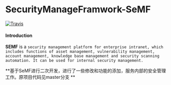 # SecurityManageFramwork-SeMF 
[![Travis](https://img.shields.io/badge/Python-3.7.0-blue.svg)](https://www.python.org/)



#### Introduction
**SEMF** is a `security management platform for enterprise intranet, which includes functions of asset management, vulnerability management, account management, knowledge base management and security scanning automation. It can be used for internal security management.`

**基于SeMF进行二次开发，进行了一些修改和功能的添加，服务内部的安全管理工作。原项目代码见master分支 **


